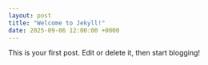 ```yaml
---
layout: post
title: "Welcome to Jekyll!"
date: 2025-09-06 12:00:00 +0000
---
```


This is your first post. Edit or delete it, then start blogging!
